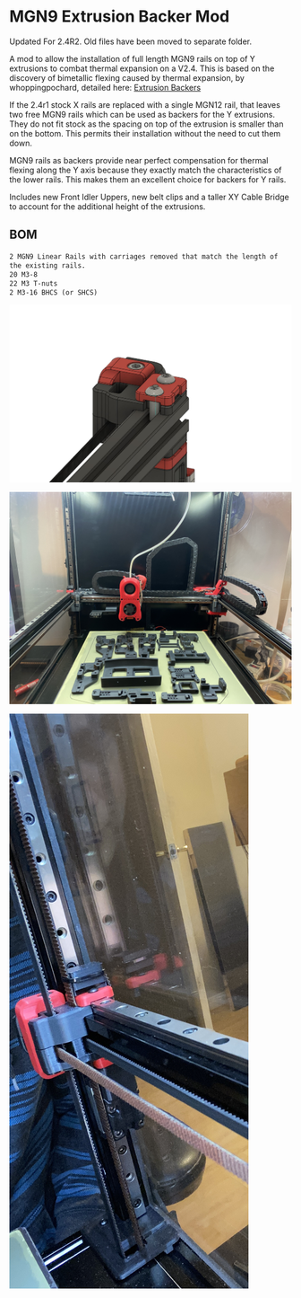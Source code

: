 # MGN9 Extrusion Backer Mod

Updated For 2.4R2.  Old files have been moved to separate folder.

A mod to allow the installation of full length MGN9 rails on top of Y extrusions to combat thermal expansion on a V2.4.  This is based on the discovery of bimetallic flexing caused by thermal expansion, by whoppingpochard, detailed here: [Extrusion Backers](../../whoppingpochard/extrusion_backers)

If the 2.4r1 stock X rails are replaced with a single MGN12 rail, that leaves two free MGN9 rails which can be used as backers for the Y extrusions.  They do not fit stock as the spacing on top of the extrusion is smaller than on the bottom.  This permits their installation without the need to cut them down.

MGN9 rails as backers provide near perfect compensation for thermal flexing along the Y axis because they exactly match the characteristics of the lower rails.  This makes them an excellent choice for backers for Y rails.  

Includes new Front Idler Uppers, new belt clips and a taller XY Cable Bridge to account for the additional height of the extrusions.

## BOM
```
2 MGN9 Linear Rails with carriages removed that match the length of the existing rails.
20 M3-8
22 M3 T-nuts
2 M3-16 BHCS (or SHCS)
```

![Idler](IMAGES/Front_Idler_MGN9_Backer.JPG)

![Rails_Installed](IMAGES/Rails_installed.JPG)

![Installed](IMAGES/Rail_with_idler.jpg)

